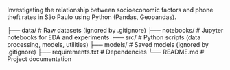 Investigating the relationship between socioeconomic factors and phone theft rates in São Paulo using Python (Pandas, Geopandas).

├── data/             # Raw datasets (ignored by .gitignore)
├── notebooks/        # Jupyter notebooks for EDA and experiments
├── src/              # Python scripts (data processing, models, utilities)
├── models/           # Saved models (ignored by .gitignore)
├── requirements.txt  # Dependencies
└── README.md         # Project documentation
